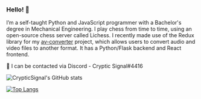 ### Hello! 👋

I’m a self-taught Python and JavaScript programmer with a Bachelor's degree in Mechanical Engineering.
I play chess from time to time, using an open-source chess server called Lichess. 
I recently made use of the Redux library for my [av-converter](https://github.com/CrypticSignal/av-converter) project, which allows users to convert audio and video files to another format. It has a Python/Flask backend and React frontend. 

💬 I can be contacted via Discord - Cryptic Signal#4416

![CrypticSignal's GitHub stats](https://github-readme-stats.vercel.app/api?username=CrypticSignal&show_icons=true&theme=dark)

[![Top Langs](https://github-readme-stats.vercel.app/api/top-langs/?username=CrypticSignal&theme=dark)](https://github.com/CrypticSignal/github-readme-stats)
